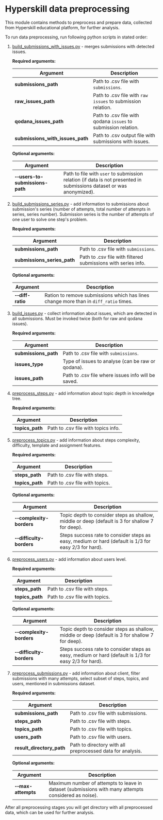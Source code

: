 # Hyperskill data preprocessing

This module contains methods to preprocess and prepare data, collected from Hyperskill educational platform, 
for further analysis. 

To run data preprocessing, run following python scripts in stated order:

1. [build_submissions_with_issues.py](build_submissions_with_issues.py) - merges submissions with detected issues. 

    **Required arguments:**
    
    | Argument | Description |
    |----------|-------------|
    |**submissions_path**| Path to .csv file with `submissions`. |
    |**raw_issues_path**| Path to .csv file with `raw issues` to submission relation. |
    |**qodana_issues_path**| Path to .csv file with qodana `issues` to submission relation. |
    |**submissions_with_issues_path**| Path to .csv output file with submissions with issues. |

    **Optional arguments:**
    
    | Argument | Description |
    |----------|-------------|
    | **&#8209;&#8209;users-to-submissions-path** | Path to file with `user` to submission relation (if data is not presented in submissions dataset or was anonymized). |


2. [build_submissions_series.py](build_submissions_series.py) - add information to submissions about submission's
   series (number of attempts, total number of attempts in series, series number). Submission series is the number of 
   attempts of one user to solve one step's problem.

    **Required arguments:**
    
    | Argument | Description |
    |----------|-------------|
    |**submissions_path**| Path to .csv file with `submissions`. |
    |**submissions_series_path**| Path to .csv file with filtered submissions with series info. |

    **Optional arguments:**
    
    | Argument | Description |
    |----------|-------------|
    | **&#8209;&#8209;diff-ratio** | Ration to remove submissions which has lines change more than in `diff_ratio` times. |

3. [build_issues.py](build_issues.py) - collect information about issues, which are detected in all submissions. 
   Must be invoked twice (both for raw and qodana issues).
   
    **Required arguments:**
    
    | Argument | Description |
    |----------|-------------|
    |**submissions_path**| Path to .csv file with `submissions`. |
    |**issues_type**| Type of issues to analyse (can be raw or qodana). |
    |**issues_path**| Path to .csv file where issues info will be saved. |

4. [preprocess_steps.py](preprocess_steps.py) - add information about topic depth in knowledge tree.

    **Required arguments:**
    
    | Argument | Description |
    |----------|-------------|
    |**topics_path**| Path to .csv file with topics info. |


5. [preprocess_topics.py](preprocess_topics.py) - add information about steps complexity, difficulty, 
   template and assignment features.

    **Required arguments:**
    
    | Argument | Description |
    |----------|-------------|
    |**steps_path**| Path to .csv file with steps. |
    |**topics_path**| Path to .csv file with topics. |

    **Optional arguments:**
    
    | Argument | Description |
    |----------|-------------|
    | **&#8209;&#8209;complexity-borders** | Topic depth to consider steps as shallow, middle or deep (default is 3 for shallow 7 for deep). |
    | **&#8209;&#8209;difficulty-borders** | Steps success rate to consider steps as easy, medium or hard (default is 1/3 for easy 2/3 for hard). |

6. [preprocess_users.py](preprocess_users.py) - add information about users level.

    **Required arguments:**
    
    | Argument | Description |
    |----------|-------------|
    |**steps_path**| Path to .csv file with steps. |
    |**topics_path**| Path to .csv file with topics. |

    **Optional arguments:**
    
    | Argument | Description |
    |----------|-------------|
    | **&#8209;&#8209;complexity-borders** | Topic depth to consider steps as shallow, middle or deep (default is 3 for shallow 7 for deep). |
    | **&#8209;&#8209;difficulty-borders** | Steps success rate to consider steps as easy, medium or hard (default is 1/3 for easy 2/3 for hard). |

7. [preprocess_submissions.py](preprocess_submissions.py) - add information about client, filter submissions with many 
   attempts, select subset of steps, topics, and users, mentioned in submissions dataset.

    **Required arguments:**
    
    | Argument | Description |
    |----------|-------------|
    |**submissions_path**| Path to .csv file with submissions. |
    |**steps_path**| Path to .csv file with steps. |
    |**topics_path**| Path to .csv file with topics. |
    |**users_path**| Path to .csv file with users. |
    |**result_directory_path**| Path to directory with all preprocessed data for analysis. |

    **Optional arguments:**
    
    | Argument | Description |
    |----------|-------------|
    | **&#8209;&#8209;max-attempts** | Maximum number of attempts to leave in dataset (submissions with many attempts considered as noise). |

After all preprocessing stages you will get directory with all preprocessed data, 
which can be used for further analysis.